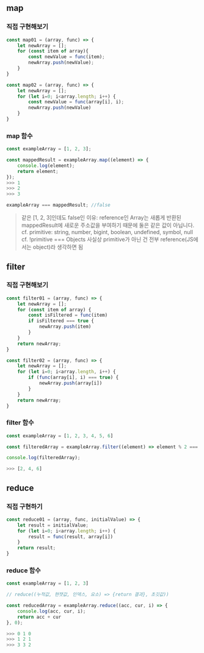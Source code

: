 ## map

### 직접 구현해보기

```js
const map01 = (array, func) => {
    let newArray = [];
    for (const item of array){
        const newValue = func(item);
        newArray.push(newValue);
    }
}

const map02 = (array, func) => {
    let newArray = [];
    for (let i=0; i<array.length; i++) {
        const newValue = func(array[i], i);
        newArray.push(newValue)
    }
}
```

### map 함수

```js
const exampleArray = [1, 2, 3];

const mappedResult = exampleArray.map((element) => {
    console.log(element);
    return element;
});
>>> 1
>>> 2
>>> 3

exampleArray === mappedResult; //false
```

> 같은 [1, 2, 3]인데도 false인 이유: reference인 Array는 새롭게 반환된 mappedResult에 새로운 주소값을 부여하기 때문에 둘은 같은 값이 아닙니다. <br> cf. primitive: string, number, bigint, boolean, undefined, symbol, null <br> cf. !primitive === Objects 사실상 primitive가 아닌 건 전부 reference(JS에서는 object)라 생각하면 됨

## filter

### 직접 구현해보기

```js
const filter01 = (array, func) => {
    let newArray = [];
    for (const item of array) {
        const isFiltered = func(item)
        if isFiltered === true {
            newArray.push(item)
        }
    }
    return newArray;
}

const filter02 = (array, func) => {
    let newArray = [];
    for (let i=0; i<array.length, i++) {
        if (func(array[i], i) === true) {
            newArray.push(array[i])
        }
    }
    return newArray;
}
```
### filter 함수

```js
const exampleArray = [1, 2, 3, 4, 5, 6]

const filteredArray = exampleArray.filter((element) => element % 2 === 0 );

console.log(filteredArray);

>>> [2, 4, 6]
```


## reduce

### 직접 구현하기

```js
const reduce01 = (array, func, initialValue) => {
    let result = initialValue;
    for (let i=0; i<array.length; i++) {
        result = func(result, array[i])
    }
    return result;
}
```

### reduce 함수

```js
const exampleArray = [1, 2, 3]

// reduce((누적값, 현잿값, 인덱스, 요소) => {return 결과}, 초깃값))

const reducedArray = exampleArray.reduce((acc, cur, i) => {
    console.log(acc, cur, i);
    return acc + cur
}, 0);

>>> 0 1 0
>>> 1 2 1
>>> 3 3 2
```